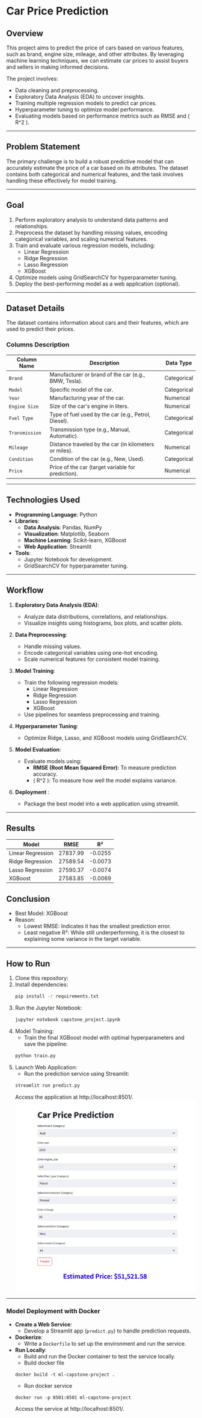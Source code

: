 # **Car Price Prediction**

## **Overview**

This project aims to predict the price of cars based on various features, such as brand, engine size, mileage, and other attributes. By leveraging machine learning techniques, we can estimate car prices to assist buyers and sellers in making informed decisions.

The project involves:

- Data cleaning and preprocessing.
- Exploratory Data Analysis (EDA) to uncover insights.
- Training multiple regression models to predict car prices.
- Hyperparameter tuning to optimize model performance.
- Evaluating models based on performance metrics such as RMSE and \( R^2 \).

---

## **Problem Statement**

The primary challenge is to build a robust predictive model that can accurately estimate the price of a car based on its attributes. The dataset contains both categorical and numerical features, and the task involves handling these effectively for model training.

---

## **Goal**

1. Perform exploratory analysis to understand data patterns and relationships.
2. Preprocess the dataset by handling missing values, encoding categorical variables, and scaling numerical features.
3. Train and evaluate various regression models, including:
   - Linear Regression
   - Ridge Regression
   - Lasso Regression
   - XGBoost
4. Optimize models using GridSearchCV for hyperparameter tuning.
5. Deploy the best-performing model as a web application (optional).

---

## **Dataset Details**

The dataset contains information about cars and their features, which are used to predict their prices.

### **Columns Description**

| **Column Name** | **Description**                                        | **Data Type** |
| --------------- | ------------------------------------------------------ | ------------- |
| `Brand`         | Manufacturer or brand of the car (e.g., BMW, Tesla).   | Categorical   |
| `Model`         | Specific model of the car.                             | Categorical   |
| `Year`          | Manufacturing year of the car.                         | Numerical     |
| `Engine Size`   | Size of the car's engine in liters.                    | Numerical     |
| `Fuel Type`     | Type of fuel used by the car (e.g., Petrol, Diesel).   | Categorical   |
| `Transmission`  | Transmission type (e.g., Manual, Automatic).           | Categorical   |
| `Mileage`       | Distance traveled by the car (in kilometers or miles). | Numerical     |
| `Condition`     | Condition of the car (e.g., New, Used).                | Categorical   |
| `Price`         | Price of the car (target variable for prediction).     | Numerical     |

---

## **Technologies Used**

- **Programming Language**: Python
- **Libraries**:
  - **Data Analysis**: Pandas, NumPy
  - **Visualization**: Matplotlib, Seaborn
  - **Machine Learning**: Scikit-learn, XGBoost
  - **Web Application**: Streamlit
- **Tools**:
  - Jupyter Notebook for development.
  - GridSearchCV for hyperparameter tuning.

---

## **Workflow**

1. **Exploratory Data Analysis (EDA)**:

   - Analyze data distributions, correlations, and relationships.
   - Visualize insights using histograms, box plots, and scatter plots.

2. **Data Preprocessing**:

   - Handle missing values.
   - Encode categorical variables using one-hot encoding.
   - Scale numerical features for consistent model training.

3. **Model Training**:

   - Train the following regression models:
     - Linear Regression
     - Ridge Regression
     - Lasso Regression
     - XGBoost
   - Use pipelines for seamless preprocessing and training.

4. **Hyperparameter Tuning**:

   - Optimize Ridge, Lasso, and XGBoost models using GridSearchCV.

5. **Model Evaluation**:

   - Evaluate models using:
     - **RMSE (Root Mean Squared Error)**: To measure prediction accuracy.
     - \( R^2 \): To measure how well the model explains variance.

6. **Deployment** :
   - Package the best model into a web application using streamlit.

---

## **Results**

| **Model**         | **RMSE** | **R²**  |
| ----------------- | -------- | ------- |
| Linear Regression | 27837.99 | -0.0255 |
| Ridge Regression  | 27589.54 | -0.0073 |
| Lasso Regression  | 27590.37 | -0.0074 |
| XGBoost           | 27583.85 | -0.0069 |

## **Conclusion**

- Best Model: XGBoost
- Reason:
  - Lowest RMSE: Indicates it has the smallest prediction error.
  - Least negative R²: While still underperforming, it is the closest to explaining some variance in the target variable.

---

## **How to Run**

1. Clone this repository:
2. Install dependencies:
   ```bash
   pip install -r requirements.txt
   ```
3. Run the Jupyter Notebook:
   ```bash
   jupyter notebook capstone_project.ipynb
   ```
4. Model Training:
   - Train the final XGBoost model with optimal hyperparameters and save the pipeline:
   ```bash
   python train.py
   ```
5. Launch Web Application:
   - Run the prediction service using Streamlit:
   ```bash
   streamlit run predict.py
   ```
   Access the application at http://localhost:8501/.
   ![local site](./images/car_price_prediction.jpg)

---

### Model Deployment with Docker

- **Create a Web Service**:
  - Develop a Streamlit app (`predict.py`) to handle prediction requests.
- **Dockerize**:
  - Write a `Dockerfile` to set up the environment and run the service.
- **Run Locally**:
  - Build and run the Docker container to test the service locally.
  - Build docker file
  ```console
  docker build -t ml-capstone-project .
  ```
  - Run docker service
  ```console
  docker run -p 8501:8501 ml-capstone-project
  ```
  Access the service at http://localhost:8501/.

